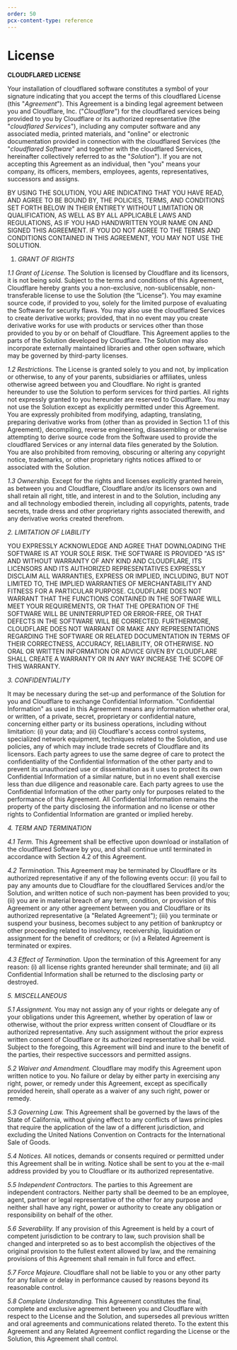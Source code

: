 ```yaml
---
order: 50
pcx-content-type: reference
---
```


# License

**CLOUDFLARED LICENSE**

Your installation of cloudflared software constitutes a symbol of your signature indicating that you accept the terms of this cloudflared License (this "_Agreement_"). This Agreement is a binding legal agreement between you and Cloudflare, Inc. ("_Cloudflare_") for the cloudflared services being provided to you by Cloudflare or its authorized representative (the "_cloudflared Services_"), including any computer software and any associated media, printed materials, and "online" or electronic documentation provided in connection with the cloudflared Services (the "_cloudflared Software_" and together with the cloudflared Services, hereinafter collectively referred to as the "_Solution_"). If you are not accepting this Agreement as an individual, then "you" means your company, its officers, members, employees, agents, representatives, successors and assigns.

BY USING THE SOLUTION, YOU ARE INDICATING THAT YOU HAVE READ, AND AGREE TO BE BOUND BY, THE POLICIES, TERMS, AND CONDITIONS SET FORTH BELOW IN THEIR ENTIRETY WITHOUT LIMITATION OR QUALIFICATION, AS WELL AS BY ALL APPLICABLE LAWS AND REGULATIONS, AS IF YOU HAD HANDWRITTEN YOUR NAME ON AND SIGNED THIS AGREEMENT. IF YOU DO NOT AGREE TO THE TERMS AND CONDITIONS CONTAINED IN THIS AGREEMENT, YOU MAY NOT USE THE SOLUTION.

1.  _GRANT OF RIGHTS_

_1.1 Grant of License._ The Solution is licensed by Cloudflare and its licensors, it is not being sold. Subject to the terms and conditions of this Agreement, Cloudflare hereby grants you a non-exclusive, non-sublicensable, non-transferable license to use the Solution (the “License”). You may examine source code, if provided to you, solely for the limited purpose of evaluating the Software for security flaws. You may also use the cloudflared Services to create derivative works; provided, that in no event may you create derivative works for use with products or services other than those provided to you by or on behalf of Cloudflare. This Agreement applies to the parts of the Solution developed by Cloudflare. The Solution may also incorporate externally maintained libraries and other open software, which may be governed by third-party licenses.

_1.2 Restrictions._ The License is granted solely to you and not, by implication or otherwise, to any of your parents, subsidiaries or affiliates, unless otherwise agreed between you and Cloudflare. No right is granted hereunder to use the Solution to perform services for third parties. All rights not expressly granted to you hereunder are reserved to Cloudflare. You may not use the Solution except as explicitly permitted under this Agreement. You are expressly prohibited from modifying, adapting, translating, preparing derivative works from (other than as provided in Section 1.1 of this Agreement), decompiling, reverse engineering, disassembling or otherwise attempting to derive source code from the Software used to provide the cloudflared Services or any internal data files generated by the Solution. You are also prohibited from removing, obscuring or altering any copyright notice, trademarks, or other proprietary rights notices affixed to or associated with the Solution.

_1.3 Ownership._ Except for the rights and licenses explicitly granted herein, as between you and Cloudflare, Cloudflare and/or its licensors own and shall retain all right, title, and interest in and to the Solution, including any and all technology embodied therein, including all copyrights, patents, trade secrets, trade dress and other proprietary rights associated therewith, and any derivative works created therefrom.

_2. LIMITATION OF LIABILITY_

YOU EXPRESSLY ACKNOWLEDGE AND AGREE THAT DOWNLOADING THE SOFTWARE IS AT YOUR SOLE RISK. THE SOFTWARE IS PROVIDED "AS IS" AND WITHOUT WARRANTY OF ANY KIND AND CLOUDFLARE, ITS LICENSORS AND ITS AUTHORIZED REPRESENTATIVES EXPRESSLY DISCLAIM ALL WARRANTIES, EXPRESS OR IMPLIED, INCLUDING, BUT NOT LIMITED TO, THE IMPLIED WARRANTIES OF MERCHANTABILITY AND FITNESS FOR A PARTICULAR PURPOSE. CLOUDFLARE DOES NOT WARRANT THAT THE FUNCTIONS CONTAINED IN THE SOFTWARE WILL MEET YOUR REQUIREMENTS, OR THAT THE OPERATION OF THE SOFTWARE WILL BE UNINTERRUPTED OR ERROR-FREE, OR THAT DEFECTS IN THE SOFTWARE WILL BE CORRECTED. FURTHERMORE, CLOUDFLARE DOES NOT WARRANT OR MAKE ANY REPRESENTATIONS REGARDING THE SOFTWARE OR RELATED DOCUMENTATION IN TERMS OF THEIR CORRECTNESS, ACCURACY, RELIABILITY, OR OTHERWISE. NO ORAL OR WRITTEN INFORMATION OR ADVICE GIVEN BY CLOUDFLARE SHALL CREATE A WARRANTY OR IN ANY WAY INCREASE THE SCOPE OF THIS WARRANTY.

_3. CONFIDENTIALITY_

It may be necessary during the set-up and performance of the Solution for you and Cloudflare to exchange Confidential Information. "Confidential Information" as used in this Agreement means any information whether oral, or written, of a private, secret, proprietary or confidential nature, concerning either party or its business operations, including without limitation: (i) your data; and (ii) Cloudflare's access control systems, specialized network equipment, techniques related to the Solution, and use policies, any of which may include trade secrets of Cloudflare and its licensors. Each party agrees to use the same degree of care to protect the confidentiality of the Confidential Information of the other party and to prevent its unauthorized use or dissemination as it uses to protect its own Confidential Information of a similar nature, but in no event shall exercise less than due diligence and reasonable care. Each party agrees to use the Confidential Information of the other party only for purposes related to the performance of this Agreement. All Confidential Information remains the property of the party disclosing the information and no license or other rights to Confidential Information are granted or implied hereby.

_4. TERM AND TERMINATION_

_4.1 Term._ This Agreement shall be effective upon download or installation of the cloudflared Software by you, and shall continue until terminated in accordance with Section 4.2 of this Agreement.

_4.2 Termination._ This Agreement may be terminated by Cloudflare or its authorized representative if any of the following events occur: (i) you fail to pay any amounts due to Cloudflare for the cloudflared Services and/or the Solution, and written notice of such non-payment has been provided to you; (ii) you are in material breach of any term, condition, or provision of this Agreement or any other agreement between you and Cloudflare or its authorized representative (a "Related Agreement"); (iii) you terminate or suspend your business, becomes subject to any petition of bankruptcy or other proceeding related to insolvency, receivership, liquidation or assignment for the benefit of creditors; or (iv) a Related Agreement is terminated or expires.

_4.3 Effect of Termination._ Upon the termination of this Agreement for any reason: (i) all license rights granted hereunder shall terminate; and (ii) all Confidential Information shall be returned to the disclosing party or destroyed.

_5. MISCELLANEOUS_

_5.1 Assignment._ You may not assign any of your rights or delegate any of your obligations under this Agreement, whether by operation of law or otherwise, without the prior express written consent of Cloudflare or its authorized representative. Any such assignment without the prior express written consent of Cloudflare or its authorized representative shall be void. Subject to the foregoing, this Agreement will bind and inure to the benefit of the parties, their respective successors and permitted assigns.

_5.2 Waiver and Amendment._ Cloudflare may modify this Agreement upon written notice to you. No failure or delay by either party in exercising any right, power, or remedy under this Agreement, except as specifically provided herein, shall operate as a waiver of any such right, power or remedy.

_5.3 Governing Law._ This Agreement shall be governed by the laws of the State of California, without giving effect to any conflicts of laws principles that require the application of the law of a different jurisdiction, and excluding the United Nations Convention on Contracts for the International Sale of Goods.

_5.4 Notices._ All notices, demands or consents required or permitted under this Agreement shall be in writing. Notice shall be sent to you at the e-mail address provided by you to Cloudflare or its authorized representative.

_5.5 Independent Contractors._ The parties to this Agreement are independent contractors. Neither party shall be deemed to be an employee, agent, partner or legal representative of the other for any purpose and neither shall have any right, power or authority to create any obligation or responsibility on behalf of the other.

_5.6 Severability._ If any provision of this Agreement is held by a court of competent jurisdiction to be contrary to law, such provision shall be changed and interpreted so as to best accomplish the objectives of the original provision to the fullest extent allowed by law, and the remaining provisions of this Agreement shall remain in full force and effect.

_5.7 Force Majeure._ Cloudflare shall not be liable to you or any other party for any failure or delay in performance caused by reasons beyond its reasonable control.

_5.8 Complete Understanding._ This Agreement constitutes the final, complete and exclusive agreement between you and Cloudflare with respect to the License and the Solution, and supersedes all previous written and oral agreements and communications related thereto. To the extent this Agreement and any Related Agreement conflict regarding the License or the Solution, this Agreement shall control.

